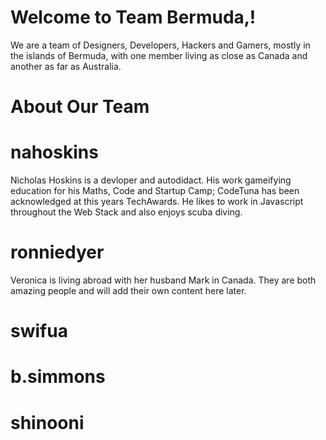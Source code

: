 Welcome to Team Bermuda,! 
===============
We are a team of Designers, Developers, Hackers and Gamers, mostly in the islands of Bermuda, with one member living as close as Canada and another as far as Australia.


About Our Team
===========================


nahoskins
=======
Nicholas Hoskins is a devloper and autodidact. His work  gameifying education for his Maths, Code and Startup Camp; CodeTuna has been acknowledged at this years TechAwards. He likes to work in Javascript throughout the Web Stack and also enjoys scuba diving. 

ronniedyer
=======
Veronica is living abroad with her husband Mark in Canada. They are both amazing people and will add their own content here later.

swifua
=======

b.simmons
=======

shinooni
=======
